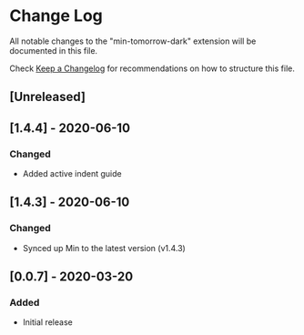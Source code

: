 # Change Log

All notable changes to the "min-tomorrow-dark" extension will be documented in this file.

Check [Keep a Changelog](http://keepachangelog.com/) for recommendations on how to structure this file.

## [Unreleased]

## [1.4.4] - 2020-06-10
### Changed
- Added active indent guide

## [1.4.3] - 2020-06-10
### Changed
- Synced up Min to the latest version (v1.4.3)

## [0.0.7] - 2020-03-20
### Added
- Initial release
